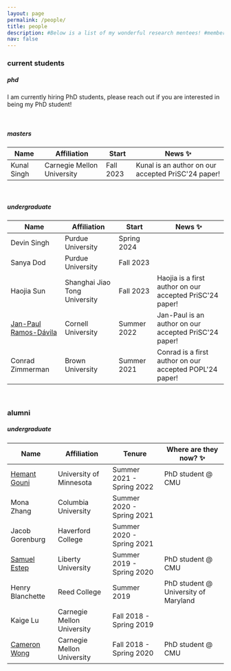 ```yaml
---
layout: page
permalink: /people/
title: people
description: #Below is a list of my wonderful research mentees! #members of the lab or group
nav: false
---
```


### current students

##### phd
I am currently hiring PhD students, please reach out if you are interested in being my PhD student!

<br>

##### masters

| Name                 | Affiliation                   | Start       | News :sparkles:      |
| -----------          | -----------                   | ----------  | ---------- |
| Kunal Singh          | Carnegie Mellon University    | Fall 2023   | Kunal is an author on our accepted PriSC'24 paper! |

<br>

##### undergraduate

| Name                 | Affiliation                   | Start       | News :sparkles:       |
| -----------          | -----------                   | ----------  | ---------- |
| Devin Singh          | Purdue University             | Spring 2024 |            |
| Sanya Dod            | Purdue University             | Fall 2023   |            |
| Haojia Sun           | Shanghai Jiao Tong University | Fall 2023   |  Haojia is a first author on our accepted PriSC'24 paper! |
| [Jan-Paul Ramos-Dávila](https://jpramos.me/)| Cornell University            | Summer 2022 | Jan-Paul is an author on our accepted PriSC'24 paper! |
| Conrad Zimmerman     | Brown University              | Summer 2021 | Conrad is a first author on our accepted POPL'24 paper! |

<br>

### alumni

##### undergraduate

| Name                 | Affiliation                   | Tenure                     | Where are they now? :sparkles:      |
| -----------          | -----------                   | ----------                 | ---------- |
| [Hemant Gouni](https://hgouni.com/)         | University of Minnesota       | Summer 2021 - Spring 2022  | PhD student @ CMU      |
| Mona Zhang           | Columbia University           | Summer 2020 - Spring 2021  |  |
| Jacob Gorenburg      | Haverford College             | Summer 2020 - Spring 2021  |  |
| [Samuel Estep](https://samestep.com/)         | Liberty University            | Summer 2019 - Spring 2020  | PhD student @ CMU |
| Henry Blanchette     | Reed College                  | Summer 2019                | PhD student @ University of Maryland |
| Kaige Lu             | Carnegie Mellon University    | Fall 2018 - Spring 2019    |  |
| [Cameron Wong](https://camdar.io/)         | Carnegie Mellon University    | Fall 2018 - Spring 2020    | PhD student @ CMU |